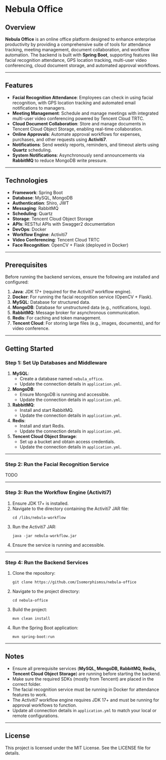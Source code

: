 # Nebula Office

## Overview
**Nebula Office** is an online office platform 
designed to enhance enterprise productivity by 
providing a comprehensive suite of tools for 
attendance tracking, meeting management, document 
collaboration, and workflow automation. The backend 
is built with **Spring Boot**, 
supporting features like facial recognition attendance, GPS location tracking, multi-user video conferencing, cloud document storage, and automated approval workflows.

---

## Features
- **Facial Recognition Attendance**: Employees can check in using facial recognition, with GPS location tracking and automated email notifications to managers.
- **Meeting Management**: Schedule and manage meetings with integrated multi-user video conferencing powered by Tencent Cloud TRTC.
- **Cloud Document Collaboration**: Store and manage documents in Tencent Cloud Object Storage, enabling real-time collaboration.
- **Online Approvals**: Automate approval workflows for expenses, purchases, and other requests using **Activiti7**.
- **Notifications**: Send weekly reports, reminders, and timeout alerts using **Quartz** scheduling.
- **System Notifications**: Asynchronously send announcements via **RabbitMQ** to reduce MongoDB write pressure.

---

## Technologies
- **Framework**: Spring Boot
- **Database**: MySQL, MongoDB
- **Authentication**: Shiro, JWT
- **Messaging**: RabbitMQ
- **Scheduling**: Quartz
- **Storage**: Tencent Cloud Object Storage
- **APIs**: RESTful APIs with Swagger2 documentation
- **DevOps**: Docker
- **Workflow Engine**: Activiti7
- **Video Conferencing**: Tencent Cloud TRTC
- **Face Recognition**: OpenCV + Flask (deployed in Docker)

---

## Prerequisites
Before running the backend services, ensure the following are installed and configured:
1. **Java**: JDK 17+ (required for the Activiti7 workflow engine).
2. **Docker**: For running the facial recognition service (OpenCV + Flask).
3. **MySQL**: Database for structured data.
4. **MongoDB**: Database for unstructured data (e.g., notifications, logs).
5. **RabbitMQ**: Message broker for asynchronous communication.
6. **Redis**: For caching and token management.
7. **Tencent Cloud**: For storing large files (e.g., images, documents), and for video conference.

---

## Getting Started

### Step 1: Set Up Databases and Middleware
1. **MySQL**:
    - Create a database named `nebula_office`.
    - Update the connection details in `application.yml`.
2. **MongoDB**:
    - Ensure MongoDB is running and accessible.
    - Update the connection details in `application.yml`.
3. **RabbitMQ**:
    - Install and start RabbitMQ.
    - Update the connection details in `application.yml`.
4. **Redis**:
    - Install and start Redis.
    - Update the connection details in `application.yml`.
5. **Tencent Cloud Object Storage**:
    - Set up a bucket and obtain access credentials.
    - Update the connection details in `application.yml`.

---

### Step 2: Run the Facial Recognition Service
TODO

---

### Step 3: Run the Workflow Engine (Activiti7)
1. Ensure JDK 17+ is installed.
2. Navigate to the directory containing the Activiti7 JAR file:
   ```
   cd /libs/nebula-workflow
   ```
3. Run the Activiti7 JAR:
   ```
   java -jar nebula-workflow.jar
   ```
4. Ensure the service is running and accessible.

---

### Step 4: Run the Backend Services
1. Clone the repository:
   ```
   git clone https://github.com/Isomorphismss/nebula-office
   ```
2. Navigate to the project directory:
   ```
   cd nebula-office
   ```
3. Build the project:
   ```
   mvn clean install
   ```
4. Run the Spring Boot application:
   ```
   mvn spring-boot:run
   ```

---

## Notes
- Ensure all prerequisite services (**MySQL, MongoDB, RabbitMQ, Redis, Tencent Cloud Object Storage**) are running before starting the backend.
- Make sure the required SDKs (mostly from Tencent) are placed in the correct folder.
- The facial recognition service must be running in Docker for attendance features to work.
- The Activiti7 workflow engine requires JDK 17+ and must be running for approval workflows to function.
- Update all connection details in `application.yml` to match your local or remote configurations.

---

## License
This project is licensed under the MIT License. See the LICENSE file for details.